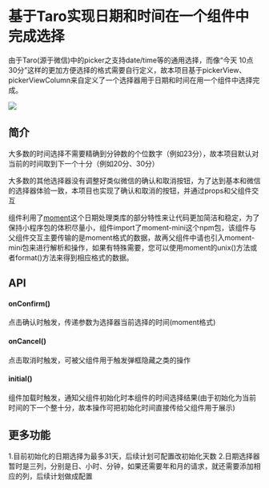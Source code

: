 # 基于Taro实现日期和时间在一个组件中完成选择

由于Taro(源于微信)中的picker之支持date/time等的通用选择，而像“今天 10点 30分”这样的更加方便选择的格式需要自行定义，故本项目基于pickerView、pickerViewColumn来自定义了一个选择器用于日期和时间在用一个组件中选择完成。

<img src="https://pan.hongtu.me/img/19ef0a3eb807c61d78532faa35c828ba.png" />

## 简介

大多数的时间选择不需要精确到分钟数的个位数字（例如23分），故本项目默认对当前的时间取到下一个十分（例如20分、30分）

大多数的其他选择器没有调整好类似微信的确认和取消按钮，为了达到基本和微信的选择器体验一致，本项目也实现了确认和取消的按钮，并通过props和父组件交互

组件利用了[moment](http://momentjs.cn/)这个日期处理类库的部分特性来让代码更加简洁和稳定，为了保持小程序包的体积尽量小，组件import了moment-mini这个npm包，该组件与父组件交互主要传输的是moment格式的数据，故再父组件中请也引入moment-mini包来进行解析和操作，如果有特殊需要，您可以使用moment的unix()方法或者format()方法来得到相应格式的数据。

## API

#### onConfirm()

点击确认时触发，传递参数为选择器当前选择的时间(moment格式)

#### onCancel()

点击取消时触发，可被父组件用于触发弹框隐藏之类的操作

#### initial()

组件加载时触发，通知父组件初始化时本组件的时间选择结果(由于初始化为当前时间的下一个整十分，故本操作可把初始化时间直接传给父组件用于展示)

## 更多功能

1.目前初始化的日期选择为最多31天，后续计划可配置改初始化天数
2.日期选择器暂时是三列，分别是日、小时、分钟，如果还需要年和月的请求，就还需要添加相应的列，后续计划做成配置
